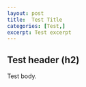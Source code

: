 ```yaml
---
layout: post
title:  Test Title
categories: [Test,]
excerpt: Test excerpt
---
```

## Test header (h2)

Test body.